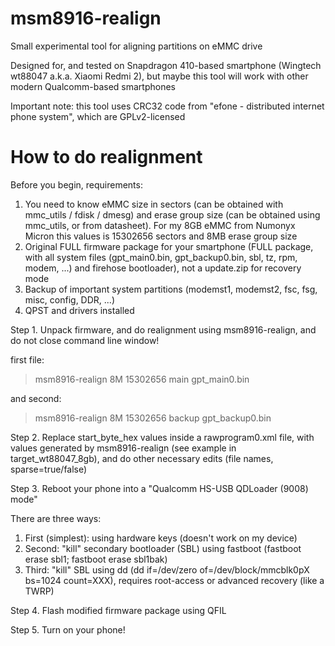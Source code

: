 # msm8916-realign
Small experimental tool for aligning partitions on eMMC drive

Designed for, and tested on Snapdragon 410-based smartphone (Wingtech wt88047 a.k.a. Xiaomi Redmi 2), but maybe this tool will work with other modern Qualcomm-based smartphones

Important note: this tool uses CRC32 code from "efone - distributed internet phone system", which are GPLv2-licensed

# How to do realignment
Before you begin, requirements:
1. You need to know eMMC size in sectors (can be obtained with mmc_utils / fdisk / dmesg) and erase group size (can be obtained using mmc_utils, or from datasheet). For my 8GB eMMC from Numonyx Micron this values is 15302656 sectors and 8MB erase group size
2. Original FULL firmware package for your smartphone (FULL package, with all system files (gpt_main0.bin, gpt_backup0.bin, sbl, tz, rpm, modem, ...) and firehose bootloader), not a update.zip for recovery mode
3. Backup of important system partitions (modemst1, modemst2, fsc, fsg, misc, config, DDR, ...)
4. QPST and drivers installed

Step 1. Unpack firmware, and do realignment using msm8916-realign, and do not close command line window!

first file:
> msm8916-realign 8M 15302656 main gpt_main0.bin

and second:
> msm8916-realign 8M 15302656 backup gpt_backup0.bin

Step 2. Replace start_byte_hex values inside a rawprogram0.xml file, with values generated by msm8916-realign (see example in target_wt88047_8gb), and do other necessary edits (file names, sparse=true/false)

Step 3. Reboot your phone into a "Qualcomm HS-USB QDLoader (9008) mode"

There are three ways:
1. First (simplest): using hardware keys (doesn't work on my device)
2. Second: "kill" secondary bootloader (SBL) using fastboot (fastboot erase sbl1; fastboot erase sbl1bak)
3. Third: "kill" SBL using dd (dd if=/dev/zero of=/dev/block/mmcblk0pX bs=1024 count=XXX), requires root-access or advanced recovery (like a TWRP)

Step 4. Flash modified firmware package using QFIL

Step 5. Turn on your phone!
